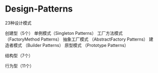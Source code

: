 # Design-Patterns
23种设计模式

创建型（5个）
单例模式（Singleton Patterns）
工厂方法模式 （FactoryMethod Patterns）
抽象工厂模式 （AbstractFactory Patterns）
建造者模式  （Builder Patterns）
原型模式 （Prototype Patterns）

结构型（7个）


行为型（11个）

